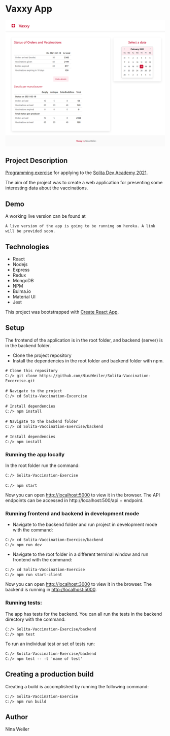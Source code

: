 # Vaxxy App
![Screenshot](./images/vaxxy.png)

## Project Description
[Programming exercise](https://github.com/solita/vaccine-exercise-2021) for applying to the [Solita Dev Academy 2021](https://www.solita.fi/positions/akatemiasta-nostetta-devaajan-uralle-4447301003/).

The aim of the project was to create a web application for presenting some interesting data about the vaccinations. 

## Demo
A working live version can be found at 
``` 
A live version of the app is going to be running on heroku. A link will be provided soon.
```
## Technologies
* React
* Nodejs
* Express
* Redux
* MongoDB
* NPM 
* Bulma.io
* Material UI
* Jest

This project was bootstrapped with [Create React App](https://github.com/facebook/create-react-app).

## Setup
The frontend of the application is in the root folder, and backend (server) is in the backend folder.
* Clone the project repository
* Install the dependencies in the root folder and backend folder with npm. 
```
# Clone this repository
C:/> git clone https://github.com/NinaWeiler/Solita-Vaccination-Excercise.git

# Navigate to the project
C:/> cd Solita-Vaccination-Excercise

# Install dependencies 
C:/> npm install

# Navigate to the backend folder
C:/> cd Solita-Vaccination-Exercise/backend

# Install dependencies 
C:/> npm install
```

### Running the app locally
In the root folder run the command: 
```
C:/> Solita-Vaccination-Exercise

C:/> npm start
```
Now you can open [http://localhost:5000](http://localhost:5000) to view it in the browser. The API endpoints can be accessed in http://localhost:500/api + endpoint. 

### Running frontend and backend in development mode
* Navigate to the backend folder and run project in development mode with the command:
```
C:/> cd Solita-Vaccination-Exercise/backend
C:/> npm run dev
```
* Navigate to the root folder in a different terminal window and run frontend with the command:
```
C:/> cd Solita-Vaccination-Exercise
C:/> npm run start-client
```
Now you can open [http://localhost:3000](http://localhost:3000) to view it in the browser. The backend is running in [http://localhost:5000](http://localhost:3000). 

### Running tests:
The app has tests for the backend. You can all run the tests in the backend directory with the command:
```
C:/> Solita-Vaccination-Exercise/backend
C:/> npm test
```
To run an individual test or set of tests run:
```
C:/> Solita-Vaccination-Exercise/backend
C:/> npm test -- -t 'name of test'
```

## Creating a production build
Creating a build is accomplished by running the following command: 
```
C:/> Solita-Vaccination-Exercise
C:/> npm run build
```

## Author
Nina Weiler